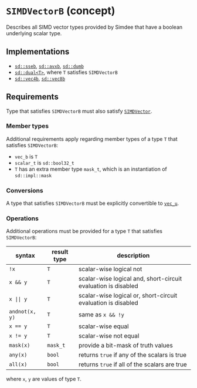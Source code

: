 # `SIMDVectorB` (concept)

Describes all SIMD vector types provided by Simdee that have a boolean underlying scalar type.

## Implementations

* [`sd::sseb`](sse.md), [`sd::avxb`](avx.md), [`sd::dumb`](dum.md)
* [`sd::dual<T>`](dual.md), where `T` satisfies `SIMDVectorB`
* [`sd::vec4b`](vec4.md), [`sd::vec8b`](vec8.md)

## Requirements

Type that satisfies `SIMDVectorB` must also satisfy [`SIMDVector`](SIMDVector.md).

### Member types

Additional requirements apply regarding member types of a type `T` that satisfies `SIMDVectorB`:

* `vec_b` is `T`
* `scalar_t` is `sd::bool32_t`
* `T` has an extra member type `mask_t`, which is an instantiation of `sd::impl::mask`

### Conversions

A type that satisfies `SIMDVectorB` must be explicitly convertible to [`vec_u`](SIMDVectorU.md).

### Operations

Additional operations must be provided for a type `T` that satisfies `SIMDVectorB`:

syntax         | result type | description
---------------|-------------|---------------------------------------------------------------
`!x`           | `T`         | scalar-wise logical not
`x && y`       | `T`         | scalar-wise logical and, short-circuit evaluation is disabled
`x \|\| y`     | `T`         | scalar-wise logical or, short-circuit evaluation is disabled
`andnot(x, y)` | `T`         | same as `x && !y`
`x == y`       | `T`         | scalar-wise equal
`x != y`       | `T`         | scalar-wise not equal
`mask(x)`      | `mask_t`    | provide a bit-mask of truth values
`any(x)`       | `bool`      | returns `true` if any of the scalars is true
`all(x)`       | `bool`      | returns `true` if all of the scalars are true

where `x`, `y` are values of type `T`.
